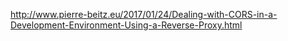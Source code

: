 http://www.pierre-beitz.eu/2017/01/24/Dealing-with-CORS-in-a-Development-Environment-Using-a-Reverse-Proxy.html